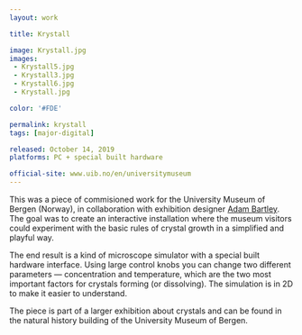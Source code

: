 ```yaml
---
layout: work

title: Krystall

image: Krystall.jpg
images:
 - Krystall5.jpg
 - Krystall3.jpg
 - Krystall6.jpg
 - Krystall.jpg

color: '#FDE'

permalink: krystall
tags: [major-digital]

released: October 14, 2019
platforms: PC + special built hardware

official-site: www.uib.no/en/universitymuseum
---
```


This was a piece of commisioned work for the University Museum of Bergen (Norway), in collaboration with exhibition designer [Adam Bartley](https://bartleyadam.myportfolio.com/). The goal was to create an interactive installation where the museum visitors could experiment with the basic rules of crystal growth in a simplified and playful way.

The end result is a kind of microscope simulator with a special built hardware interface. Using large control knobs you can change two different parameters &mdash; concentration and temperature, which are the two most important factors for crystals forming (or dissolving). The simulation is in 2D to make it easier to understand.

The piece is part of a larger exhibition about crystals and can be found in the natural history building of the University Museum of Bergen.
